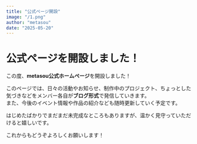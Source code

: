 ```yaml
---
title: "公式ページ開設"
image: "/1.png"
author: "metasou"
date: "2025-05-20"
---
```


# 公式ページを開設しました！

この度、**metasou公式ホームページ**を開設しました！

このページでは、日々の活動やお知らせ、制作中のプロジェクト、ちょっとした気づきなどをメンバー各自が**ブログ形式**で発信していきます。  
また、今後のイベント情報や作品の紹介なども随時更新していく予定です。

はじめたばかりでまだまだ未完成なところもありますが、温かく見守っていただけると嬉しいです。

これからもどうぞよろしくお願いします！
